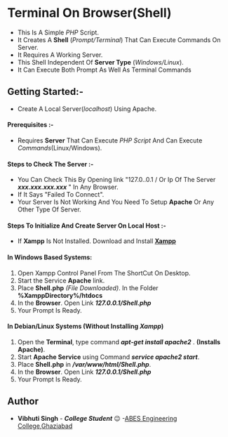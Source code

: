 
# Terminal On Browser(Shell) 

   * This Is A Simple _PHP_ Script.
   * It Creates A **Shell** (_Prompt/Terminal_) That Can Execute Commands On Server. 
   * It Requires A Working Server.
   * This Shell Independent Of **Server Type** (_Windows/Linux_).
   * It Can Execute Both Prompt As Well As Terminal Commands


## Getting Started:-
* Create A Local Server(_localhost_) Using Apache.

####  Prerequisites :-
 * Requires **Server** That Can Execute _PHP Script_ And Can Execute _Commands_(Linux/Windows).
#### Steps to Check The Server :- 
 * You Can Check This By Opening link "127.0..0.1 / Or Ip Of The Server **_xxx.xxx.xxx.xxx_** " In Any Browser.
 * If It Says "Failed To Connect".
 * Your Server Is Not Working And You Need To Setup **Apache** Or Any Other Type Of Server. 
 
#### Steps To Initialize And Create Server On Local Host :-

 * If **Xampp** Is Not Installed. Download and Install **[Xampp](https://www.apachefriends.org/download.html)**
#### In Windows Based Systems:
1. Open Xampp Control Panel From The ShortCut On Desktop.
2. Start the Service **Apache** link.
3. Place **Shell.php** _(File Downloaded)_. In the Folder **%XamppDirectory%/htdocs**
4. In the **Browser**. Open Link **_127.0.0.1/Shell.php_**
5. Your Prompt Is Ready.

#### In Debian/Linux Systems **(Without Installing _Xampp_)** 
1. Open the **Terminal**, type command **_apt-get install apache2_** . **(Installs Apache)**.
2. Start **Apache Service** using Command **_service apache2 start_**.
3. Place **Shell.php** in **_/var/www/html/*Shell.php*_**.
4. In the **Browser**. Open Link **_127.0.0.1/Shell.php_**
5. Your Prompt Is Ready.


## Author
* **Vibhuti Singh** - **_College Student_** :wink: -[ABES Engineering College,Ghaziabad](https://www.abes.ac.in/)

